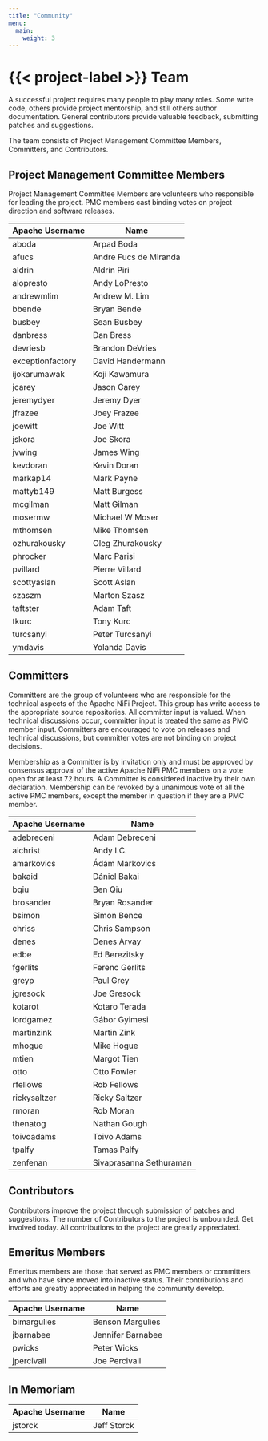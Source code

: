 ```yaml
---
title: "Community"
menu:
  main:
    weight: 3
---
```


# {{< project-label >}} Team

A successful project requires many people to play many roles. Some write code, others provide project mentorship, and
still others author documentation. General contributors provide valuable feedback, submitting patches and suggestions.

The team consists of Project Management Committee Members, Committers, and Contributors.

## Project Management Committee Members

Project Management Committee Members are volunteers who responsible for leading the project. PMC members cast binding
votes on project direction and software releases.

| Apache Username  | Name                  |
|------------------|-----------------------|
| aboda            | Arpad Boda            |
| afucs            | Andre Fucs de Miranda |
| aldrin           | Aldrin Piri           |
| alopresto        | Andy LoPresto         |
| andrewmlim       | Andrew M. Lim         |
| bbende           | Bryan Bende           |
| busbey           | Sean Busbey           |
| danbress         | Dan Bress             |
| devriesb         | Brandon DeVries       |
| exceptionfactory | David Handermann      |
| ijokarumawak     | Koji Kawamura         |
| jcarey           | Jason Carey           |
| jeremydyer       | Jeremy Dyer           |
| jfrazee          | Joey Frazee           |
| joewitt          | Joe Witt              |
| jskora           | Joe Skora             |
| jvwing           | James Wing            |
| kevdoran         | Kevin Doran           |
| markap14         | Mark Payne            |
| mattyb149        | Matt Burgess          |
| mcgilman         | Matt Gilman           |
| mosermw          | Michael W Moser       |
| mthomsen         | Mike Thomsen          |
| ozhurakousky     | Oleg Zhurakousky      |
| phrocker         | Marc Parisi           |
| pvillard         | Pierre Villard        |
| scottyaslan      | Scott Aslan           |
| szaszm           | Marton Szasz          |
| taftster         | Adam Taft             |
| tkurc            | Tony Kurc             |
| turcsanyi        | Peter Turcsanyi       |
| ymdavis          | Yolanda Davis         |

## Committers

Committers are the group of volunteers who are responsible for the technical aspects of the Apache NiFi Project. This
group has write access to the appropriate source repositories. All committer input is valued. When technical discussions
occur, committer input is treated the same as PMC member input. Committers are encouraged to vote on releases and
technical discussions, but committer votes are not binding on project decisions.

Membership as a Committer is by invitation only and must be approved by consensus approval of the active Apache NiFi PMC
members on a vote open for at least 72 hours. A Committer is considered inactive by their own declaration. Membership
can be revoked by a unanimous vote of all the active PMC members, except the member in question if they are a PMC
member.

| Apache Username   | Name                    |
|-------------------|-------------------------|
| adebreceni        | Adam Debreceni          |
| aichrist          | Andy I.C.               |
| amarkovics        | Ádám Markovics          |
| bakaid            | Dániel Bakai            |
| bqiu              | Ben Qiu                 |
| brosander         | Bryan Rosander          |
| bsimon            | Simon Bence             |
| chriss            | Chris Sampson           |
| denes             | Denes Arvay             |
| edbe              | Ed Berezitsky           |
| fgerlits          | Ferenc Gerlits          |
| greyp             | Paul Grey               |
| jgresock          | Joe Gresock             |
| kotarot           | Kotaro Terada           |
| lordgamez         | Gábor Gyimesi           |
| martinzink        | Martin Zink             |
| mhogue            | Mike Hogue              |
| mtien             | Margot Tien             |
| otto              | Otto Fowler             |
| rfellows          | Rob Fellows             |
| rickysaltzer      | Ricky Saltzer           |
| rmoran            | Rob Moran               |
| thenatog          | Nathan Gough            |
| toivoadams        | Toivo Adams             |
| tpalfy            | Tamas Palfy             |
| zenfenan          | Sivaprasanna Sethuraman |

## Contributors

Contributors improve the project through submission of patches and suggestions. The number of Contributors to the
project is unbounded. Get involved today. All contributions to the project are greatly appreciated.

## Emeritus Members

Emeritus members are those that served as PMC members or committers and who have since moved into inactive status.
Their contributions and efforts are greatly appreciated in helping the community develop.

| Apache Username | Name              |
|-----------------|-------------------|
| bimargulies     | Benson Margulies  |
| jbarnabee       | Jennifer Barnabee |
| pwicks          | Peter Wicks       |
| jpercivall      | Joe Percivall     |

## In Memoriam

| Apache Username | Name        |
|-----------------|-------------|
| jstorck         | Jeff Storck |